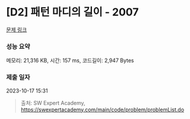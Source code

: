 # [D2] 패턴 마디의 길이 - 2007 

[문제 링크](https://swexpertacademy.com/main/code/problem/problemDetail.do?contestProbId=AV5P1kNKAl8DFAUq) 

### 성능 요약

메모리: 21,316 KB, 시간: 157 ms, 코드길이: 2,947 Bytes

### 제출 일자

2023-10-17 15:31



> 출처: SW Expert Academy, https://swexpertacademy.com/main/code/problem/problemList.do